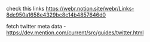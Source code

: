 check this links https://webr.notion.site/webr/Links-8dc950a1658e4329bc8c14b4857646d0

fetch twitter meta data - https://dev.mention.com/current/src/guides/twitter.html
